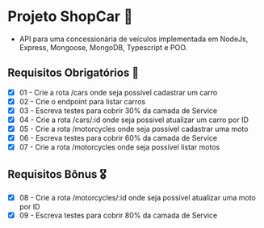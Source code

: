 # Projeto ShopCar :car: 
- API para uma concessionária de veículos implementada em NodeJs, Express, Mongoose, MongoDB, Typescript e POO. 

## Requisitos Obrigatórios :robot: 

- [x] 01 - Crie a rota /cars onde seja possível cadastrar um carro
- [x] 02 - Crie o endpoint para listar carros
- [x] 03 - Escreva testes para cobrir 30% da camada de Service
- [x] 04 - Crie a rota /cars/:id onde seja possível atualizar um carro por ID
- [x] 05 - Crie a rota /motorcycles onde seja possível cadastrar uma moto
- [x] 06 - Escreva testes para cobrir 60% da camada de Service
- [x] 07 - Crie a rota /motorcycles onde seja possível listar motos

## Requisitos Bônus :medal_military: 

- [x] 08 - Crie a rota /motorcycles/:id onde seja possível atualizar uma moto por ID
- [x] 09 - Escreva testes para cobrir 80% da camada de Service